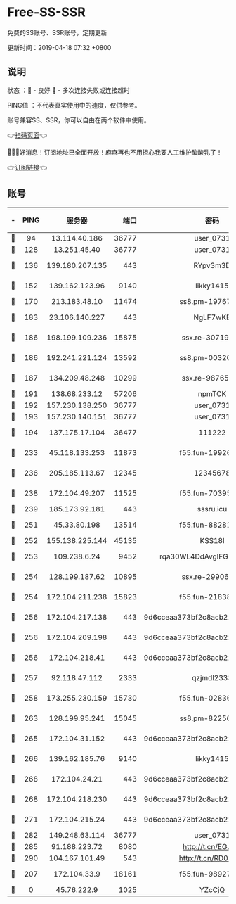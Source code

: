 # Free-SS-SSR

免费的SS账号、SSR账号，定期更新

更新时间：2019-04-18 07:32 +0800

## 说明

状态     ：🙂 - 良好 🙁 - 多次连接失败或连接超时

PING值   ：不代表真实使用中的速度，仅供参考。

账号兼容SS、SSR，你可以自由在两个软件中使用。

👉[扫码页面](https://liesauer.github.io/Free-SS-SSR/)👈

🎉🎉🎉好消息！订阅地址已全面开放！麻麻再也不用担心我要人工维护酸酸乳了！

👉[订阅链接](https://www.liesauer.net/yogurt/subscribe?ACCESS_TOKEN=DAYxR3mMaZAsaqUb)👈

## 账号

|-|PING|服务器|端口|密码|加密方式|区域|
|:----:|:----:|:-----:|-----:|:----:|:----:|:----:|
|🙂|94|13.114.40.186|36777|user_0731|chacha20|JP|
|🙂|128|13.251.45.40|36777|user_0731|chacha20|SG|
|🙂|136|139.180.207.135|443|RYpv3m3D|aes-256-cfb|JP|
|🙂|152|139.162.123.96|9140|likky1415|aes-256-cfb|JP|
|🙂|170|213.183.48.10|11474|ss8.pm-19767965|rc4-md5|RU|
|🙂|183|23.106.140.227|443|NgLF7wKB|aes-256-cfb|US|
|🙂|186|198.199.109.236|15875|ssx.re-30719471|aes-256-cfb|US|
|🙂|186|192.241.221.124|13592|ss8.pm-00320498|aes-256-cfb|US|
|🙂|187|134.209.48.248|10299|ssx.re-98765890|aes-256-cfb|US|
|🙂|191|138.68.233.12|57206|npmTCK|rc4-md5|US|
|🙂|192|157.230.138.250|36777|user_0731|chacha20|US|
|🙂|193|157.230.140.151|36777|user_0731|chacha20|US|
|🙂|194|137.175.17.104|36477|111222|aes-256-cfb|US|
|🙂|233|45.118.133.253|11873|f55.fun-19926272|aes-256-cfb|SG|
|🙂|236|205.185.113.67|12345|12345678|aes-256-cfb|US|
|🙂|238|172.104.49.207|11525|f55.fun-70395503|aes-256-cfb|SG|
|🙂|239|185.173.92.181|443|sssru.icu|rc4-md5|RU|
|🙂|251|45.33.80.198|13514|f55.fun-88281317|aes-256-cfb|US|
|🙂|252|155.138.225.144|45135|KSS18l|rc4-md5|US|
|🙂|253|109.238.6.24|9452|rqa30WL4DdAvgIFG6Fs3znzTa|aes-256-cfb|FR|
|🙂|254|128.199.187.62|10895|ssx.re-29906506|aes-256-cfb|SG|
|🙂|254|172.104.211.238|15823|f55.fun-21838256|aes-256-cfb|US|
|🙂|256|172.104.217.138|443|9d6cceaa373bf2c8acb22e60b6a58be6|aes-256-cfb|US|
|🙂|256|172.104.209.198|443|9d6cceaa373bf2c8acb22e60b6a58be6|aes-256-cfb|US|
|🙂|256|172.104.218.41|443|9d6cceaa373bf2c8acb22e60b6a58be6|aes-256-cfb|US|
|🙂|257|92.118.47.112|2333|qzjmdl2333|aes-256-cfb|US|
|🙂|258|173.255.230.159|15730|f55.fun-02836534|aes-256-cfb|US|
|🙂|263|128.199.95.241|15045|ss8.pm-82256023|aes-256-cfb|SG|
|🙂|265|172.104.31.152|443|9d6cceaa373bf2c8acb22e60b6a58be6|aes-256-cfb|US|
|🙂|266|139.162.185.76|9140|likky1415|aes-256-cfb|DE|
|🙂|268|172.104.24.21|443|9d6cceaa373bf2c8acb22e60b6a58be6|aes-256-cfb|US|
|🙂|268|172.104.218.230|443|9d6cceaa373bf2c8acb22e60b6a58be6|aes-256-cfb|US|
|🙂|271|172.104.215.24|443|9d6cceaa373bf2c8acb22e60b6a58be6|aes-256-cfb|US|
|🙂|282|149.248.63.114|36777|user_0731|chacha20|CA|
|🙂|285|91.188.223.72|8080|http://t.cn/EGJIyrl|rc4-md5|RU|
|🙂|290|104.167.101.49|543|http://t.cn/RD0D7sx|rc4-md5|CA|
|🙂|207|172.104.33.9|18161|f55.fun-98927194|aes-256-cfb|SG|
|🙁|0|45.76.222.9|1025|YZcCjQ|rc4-md5|JP|
